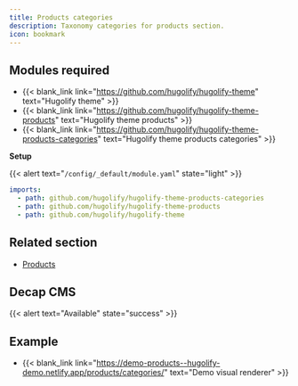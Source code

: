 ```yaml
---
title: Products categories
description: Taxonomy categories for products section.
icon: bookmark
---
```


## Modules required

- {{< blank_link link="https://github.com/hugolify/hugolify-theme" text="Hugolify theme" >}}
- {{< blank_link link="https://github.com/hugolify/hugolify-theme-products" text="Hugolify theme products" >}}
- {{< blank_link link="https://github.com/hugolify/hugolify-theme-products-categories" text="Hugolify theme products categories" >}}

**Setup**

{{< alert text="`/config/_default/module.yaml`" state="light" >}}

```yml
imports:
  - path: github.com/hugolify/hugolify-theme-products-categories
  - path: github.com/hugolify/hugolify-theme-products
  - path: github.com/hugolify/hugolify-theme
```

## Related section

- [Products](/docs/sections/products/)

## Decap CMS

{{< alert text="Available" state="success" >}}

## Example

- {{< blank_link link="https://demo-products--hugolify-demo.netlify.app/products/categories/" text="Demo visual renderer" >}}
